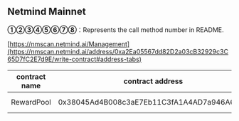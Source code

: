 ## Netmind Mainnet

**①②③④⑤⑥⑦⑧**：Represents the call method number in README.

[https://nmscan.netmind.ai/Management](https://nmscan.netmind.ai/address/0xa2Ea05567dd82D2a03cB32929c3C65D7fC2E7d9E/write-contract#address-tabs)

|contract name|contract address|Proposal ID|Operating Instructions|invoke methods|parameter invocation|
| --- | --- | --- |--- | --- |---|
| RewardPool        | 0x38045Ad4B008c3aE7Eb11C3fA1A4AD7a946A6b15  |   19| **⑥**Upgrade Contract  | upgrad |0x9aAc2d20Ce8254338563F905Ea9f7dED8Eb6766e |




